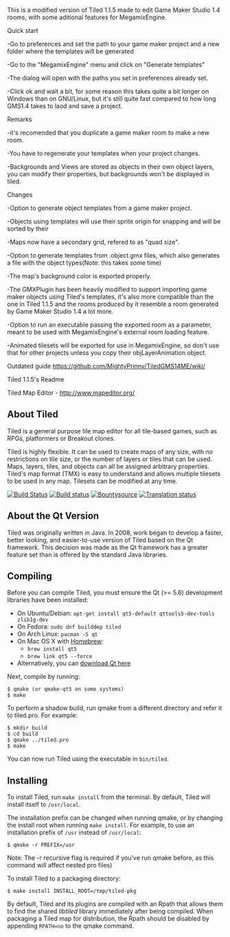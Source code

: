 This is a modified version of Tiled 1.1.5 made to edit Game Maker Studio 1.4 rooms, with some aditional features for MegamixEngine.


Quick start

-Go to preferences and set the path to your game maker project and a new folder where the templates will be generated

-Go to the "MegamixEngine" menu and click on "Generate templates"

-The dialog will open with the paths you set in preferences already set.

-Click ok and wait a bit, for some reason this takes quite a bit longer on Windows than on GNU/Linux, but it's still quite fast compared
to how long GMS1.4 takes to laod and save a project.



Remarks

-it's recomended that you duplicate a game maker room to make a new room.

-You have to regenerate your templates when your project changes.

-Backgrounds and Views are stored as objects in their own object layers, you can modify their properties, but backgrounds won't be displayed in tiled.


Changes

-Option to generate object templates from a game maker project.

-Objects using templates will use their sprite origin for snapping and will be sorted by their 

-Maps now have a secondary grid, refered to as "quad size".

-Option to generate templates from .object.gmx files, which also generates a file with the object types(Note: this takes some time)

-The map's background color is exported properly.

-The GMXPlugin has been heavily modified to support importing game maker objects using Tiled's templates, it's also more compatible than the one in Tiled 1.1.5 and the rooms produced by it resemble a room generated by Game Maker Studio 1.4 a lot more.

-Option to run an executable passing the exported room as a parameter, meant to be used with MegamixEngine's external room loading feature.

-Animated tilesets will be exported for use in MegamixEngine, so don't use that for other projects unless you copy their objLayerAnimation object.


Outdated guide
https://github.com/MightyPrinny/TiledGMS14ME/wiki/


Tiled 1.1.5's Readme

Tiled Map Editor - http://www.mapeditor.org/

About Tiled
-------------------------------------------------------------------------------

Tiled is a general purpose tile map editor for all tile-based games, such as
RPGs, platformers or Breakout clones.

Tiled is highly flexible. It can be used to create maps of any size, with no
restrictions on tile size, or the number of layers or tiles that can be used.
Maps, layers, tiles, and objects can all be assigned arbitrary properties.
Tiled's map format (TMX) is easy to understand and allows multiple tilesets to
be used in any map. Tilesets can be modified at any time.

[![Build Status](https://travis-ci.org/bjorn/tiled.svg?branch=master)](https://travis-ci.org/bjorn/tiled)
[![Build status](https://ci.appveyor.com/api/projects/status/ceb79jn5cf99y3qd/branch/master?svg=true)](https://ci.appveyor.com/project/bjorn/tiled/branch/master)
[![Bountysource](https://www.bountysource.com/badge/tracker?tracker_id=52019)](https://www.bountysource.com/trackers/52019-tiled?utm_source=52019&utm_medium=shield&utm_campaign=TRACKER_BADGE)
[![Translation status](https://hosted.weblate.org/widgets/tiled/-/shields-badge.svg)](https://hosted.weblate.org/engage/tiled/?utm_source=widget)

About the Qt Version
-------------------------------------------------------------------------------

Tiled was originally written in Java. In 2008, work began to develop a faster,
better looking, and easier-to-use version of Tiled based on the Qt framework.
This decision was made as the Qt framework has a greater feature set than is
offered by the standard Java libraries.


Compiling
-------------------------------------------------------------------------------

Before you can compile Tiled, you must ensure the Qt (>= 5.6) development
libraries have been installed:

* On Ubuntu/Debian: `apt-get install qt5-default qttools5-dev-tools zlib1g-dev`
* On Fedora:        `sudo dnf builddep tiled`
* On Arch Linux:    `pacman -S qt`
* On Mac OS X with [Homebrew](http://brew.sh/):
  + `brew install qt5`
  + `brew link qt5 --force`
* Alternatively, you can [download Qt here](https://www.qt.io/download-qt-installer)

Next, compile by running:

    $ qmake (or qmake-qt5 on some systems)
    $ make

To perform a shadow build, run qmake from a different directory and refer
it to tiled.pro. For example:

    $ mkdir build
    $ cd build
    $ qmake ../tiled.pro
    $ make

You can now run Tiled using the executable in `bin/tiled`.

Installing
-------------------------------------------------------------------------------

To install Tiled, run `make install` from the terminal. By default, Tiled will
install itself to `/usr/local`.

The installation prefix can be changed when running qmake, or by changing the
install root when running `make install`. For example, to use an installation
prefix of  `/usr` instead of `/usr/local`:

    $ qmake -r PREFIX=/usr

Note: The -r recursive flag is required if you've run qmake before, as this
command will affect nested pro files)

To install Tiled to a packaging directory:

    $ make install INSTALL_ROOT=/tmp/tiled-pkg

By default, Tiled and its plugins are compiled with an Rpath that allows them
to find the shared *libtiled* library immediately after being compiled. When
packaging a Tiled map for distribution, the Rpath should be disabled by
appending `RPATH=no` to the qmake command.
